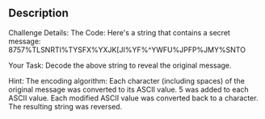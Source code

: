 ## Description

Challenge Details:
The Code: Here's a string that contains a secret message:
8757%TLSNRTI%TYSFX%YXJK[JI%YF%^YWFU%JPFP%JMY%SNTO


Your Task: Decode the above string to reveal the original message.


Hint: The encoding algorithm:
Each character (including spaces) of the original message was converted to its ASCII value.
5 was added to each ASCII value.
Each modified ASCII value was converted back to a character.
The resulting string was reversed.
